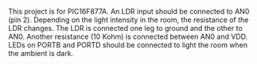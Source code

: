 This project is for PIC16F877A. An LDR input should be connected to AN0 (pin 2). 
Depending on the light intensity in the room, the resistance of the LDR changes.
The LDR is connected one leg to ground and the other to AN0. Another resistance (10 Kohm) is connected between AN0 and VDD.
LEDs on PORTB and PORTD should be connected to light the room when the ambient is dark.
